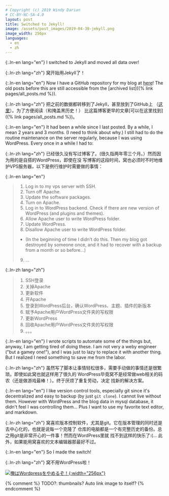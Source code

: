 ```yaml
---
# Copyright (c) 2019 Windy Darian
# CC-BY-NC-SA-4.0
layout: post
title: Switched to Jekyll!
image: /assets/post_images/2019-04-30-jekyll.png
image_width: 256px
languages:
  - en
  - zh
---
```


{:.ln-en lang="en"}
I switched to Jekyll and moved all data over!

{:.ln-zh lang="zh"}
窝开始用Jekyll了！

<!--more-->

{:.ln-en lang="en"}
Now I have a GitHub repository for my blog at
[here](https://github.com/WindyDarian/workhouse)! The old posts
before this are still accessible from the
[archived list]({% link pages/all_posts.md %}).

{:.ln-zh lang="zh"}
把之前的数据都转移到了Jekyll，甚至放到了GitHub上
（[这里](https://github.com/WindyDarian/workhouse)）。为了方便阅读（和掩盖黑历史！）
比这篇博客更早的文章[可以在这里找到]({% link pages/all_posts.md %})。

{:.ln-en lang="en"}
It had been a while since I last posted. By a while, I mean 2 years and 3
months. (I need to think about why.) I still had to do the routine maintenance
on the server regularly, because I was using WordPress. Every once in a while I
had to:

{:.ln-zh lang="zh"}
已经很久没有写过博客了。(很久指两年零三个月。）然而因为用的是自搭的WordPress，即使在没
写博客的这段时间，窝也必须时不时地维护VPS服务器，以下是例行维护时需要做的事情：

{:.ln-en lang="en"}
> 1. Log in to my vps server with SSH.
> 2. Turn off Apache.
> 3. Update the software packages.
> 4. Turn on Apache.
> 5. Log in to WordPress backend. Check if there are new version of WordPress (and plugins and themes).
> 6. Allow Apache user to write WordPress folder.
> 7. Update WordPress.
> 8. Disallow Apache user to write WordPress folder.
>  * (In the beginning of time I didn't do this. Then my blog got destroyed by someone once, and it had to recover with a backup from a month or so before...)
> 9. ...

{:.ln-zh lang="zh"}
> 1. SSH登录
> 2. 关掉Apache
> 3. 更新软件
> 4. 开Apache
> 5. 登录到WordPress后台，确认WordPress、主题、插件的新版本
> 6. 赋予Apache用户WordPress文件夹的写权限
> 7. 更新WordPress
> 8. 回收Apache用户WordPress文件夹的写权限
> 9. 。。。

{:.ln-en lang="en"}
I wrote scripts to automate some of the things but, anyway, I am getting tired
of doing these. I am not very a weby engineer ("but a gamey one!"), and I was
just to lazy to replace it with another thing. But I realized I need something
to save me from the labor.

{:.ln-zh lang="zh"}
虽然写了脚本让事情轻松很多，需要手动做的事情还是很繁琐。即使如此窝也就这样用了很久的
WordPress毕竟窝不是经常做web相关的码农（还是做游戏最棒！）。终于厌烦了重复劳动，决定
找新的解决方案。

{:.ln-en lang="en"}
I like version control tools, especially git since it's decentralized and easy
to backup (by just `git clone`). I cannot live without them. However with
WordPress and the blog data in mysql database, it didn't feel I was controlling
them... Plus I want to use my favorite text editor, and markdown.

{:.ln-zh lang="zh"}
窝喜欢版本控制软件，尤其是git。它在版本管理的同时还是去中心化的，也就是说每一个克隆了
仓库的电脑都是一个有完整历史的备份。总之用git是非常开心的一件事！然而在WordPress里就
找不到这样的快乐了:(... 此外，如果能用窝喜欢的文本编辑器那最好不过。

{:.ln-en lang="en"}
So I made the switch!

{:.ln-zh lang="zh"}
窝不用WordPress啦！

[![俺はWordpressをやめるぞ！]({{page.image}}){:width="256px"}]({{page.image}})

{% comment %}
	TODO?: thumbnails? Auto link image to itself?
{% endcomment %}
